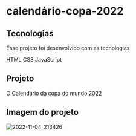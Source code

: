 # calendário-copa-2022

## Tecnologias
Esse projeto foi desenvolvido com as tecnologias 

HTML 
CSS
JavaScript

## Projeto 

O Calendário da copa do mundo 2022 

## Imagem do projeto

![2022-11-04_213426](https://user-images.githubusercontent.com/103325619/200126330-59b1dc69-9505-4725-858d-be55c6715d8a.png)

